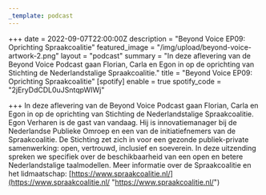 ```yaml
---
_template: podcast
---
```


+++
date = 2022-09-07T22:00:00Z
description = "Beyond Voice EP09: Oprichting Spraakcoalitie"
featured_image = "/img/upload/beyond-voice-artwork-2.png"
layout = "podcast"
summary = "In deze aflevering van de Beyond Voice Podcast gaan Florian, Carla en Egon in op de oprichting van Stichting de Nederlandstalige Spraakcoalitie."
title = "Beyond Voice EP09: Oprichting Spraakcoalitie"
[spotify]
enable = true
spotify_code = "2jEryDdCDL0uJSntqpWIWj"

+++
In deze aflevering van de Beyond Voice Podcast gaan Florian, Carla en Egon in op de oprichting van Stichting de Nederlandstalige Spraakcoalitie. Egon Verharen is de gast van vandaag. Hij is innovatiemanager bij de Nederlandse Publieke Omroep en een van de initiatiefnemers van de Spraakcoalitie. De Stichting zet zich in voor een gezonde publiek-private samenwerking: open, vertrouwd, inclusief en soeverein. In deze uitzending spreken we specifiek over de beschikbaarheid van een open en betere Nederlandstalige taalmodellen. Meer informatie over de Spraakcoalitie en het lidmaatschap:  [https://www.spraakcoalitie.nl/](https://www.spraakcoalitie.nl/ "https://www.spraakcoalitie.nl/")
